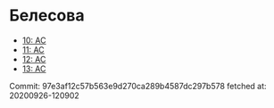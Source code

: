 # Белесова
- [10: AC](10.md)
- [11: AC](11.md)
- [12: AC](12.md)
- [13: AC](13.md)

Commit: 97e3af12c57b563e9d270ca289b4587dc297b578
 fetched at: 20200926-120902
